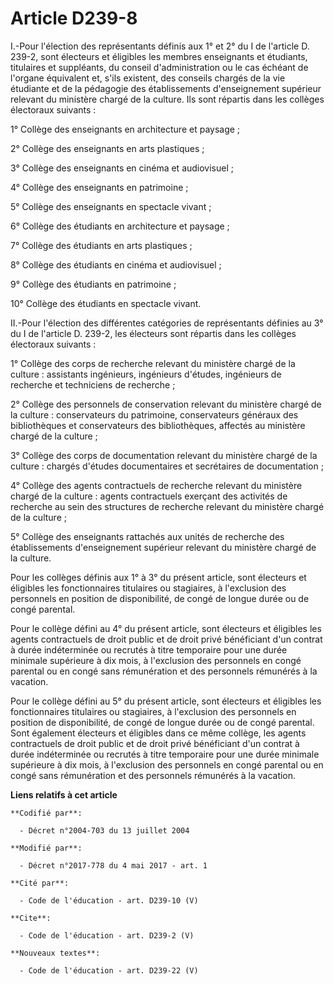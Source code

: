# Article D239-8

I.-Pour l'élection des représentants définis aux 1° et 2° du I de l'article D. 239-2, sont électeurs et éligibles les membres
enseignants et étudiants, titulaires et suppléants, du conseil d'administration ou le cas échéant de l'organe équivalent et,
s'ils existent, des conseils chargés de la vie étudiante et de la pédagogie des établissements d'enseignement supérieur
relevant du ministère chargé de la culture. Ils sont répartis dans les collèges électoraux suivants : 

1° Collège des enseignants en architecture et paysage ; 

2° Collège des enseignants en arts plastiques ; 

3° Collège des enseignants en cinéma et audiovisuel ; 

4° Collège des enseignants en patrimoine ; 

5° Collège des enseignants en spectacle vivant ; 

6° Collège des étudiants en architecture et paysage ; 

7° Collège des étudiants en arts plastiques ; 

8° Collège des étudiants en cinéma et audiovisuel ; 

9° Collège des étudiants en patrimoine ; 

10° Collège des étudiants en spectacle vivant. 

II.-Pour l'élection des différentes catégories de représentants définies au 3° du I de l'article D. 239-2, les électeurs sont
répartis dans les collèges électoraux suivants : 

1° Collège des corps de recherche relevant du ministère chargé de la culture : assistants ingénieurs, ingénieurs d'études,
ingénieurs de recherche et techniciens de recherche ; 

2° Collège des personnels de conservation relevant du ministère chargé de la culture : conservateurs du patrimoine,
conservateurs généraux des bibliothèques et conservateurs des bibliothèques, affectés au ministère chargé de la culture ; 

3° Collège des corps de documentation relevant du ministère chargé de la culture : chargés d'études documentaires et
secrétaires de documentation ; 

4° Collège des agents contractuels de recherche relevant du ministère chargé de la culture : agents contractuels exerçant des
activités de recherche au sein des structures de recherche relevant du ministère chargé de la culture ; 

5° Collège des enseignants rattachés aux unités de recherche des établissements d'enseignement supérieur relevant du
ministère chargé de la culture. 

Pour les collèges définis aux 1° à 3° du présent article, sont électeurs et éligibles les fonctionnaires titulaires ou
stagiaires, à l'exclusion des personnels en position de disponibilité, de congé de longue durée ou de congé parental. 

Pour le collège défini au 4° du présent article, sont électeurs et éligibles les agents contractuels de droit public et de
droit privé bénéficiant d'un contrat à durée indéterminée ou recrutés à titre temporaire pour une durée minimale supérieure à
dix mois, à l'exclusion des personnels en congé parental ou en congé sans rémunération et des personnels rémunérés à la
vacation. 

Pour le collège défini au 5° du présent article, sont électeurs et éligibles les fonctionnaires titulaires ou stagiaires, à
l'exclusion des personnels en position de disponibilité, de congé de longue durée ou de congé parental. Sont également
électeurs et éligibles dans ce même collège, les agents contractuels de droit public et de droit privé bénéficiant d'un
contrat à durée indéterminée ou recrutés à titre temporaire pour une durée minimale supérieure à dix mois, à l'exclusion des
personnels en congé parental ou en congé sans rémunération et des personnels rémunérés à la vacation.

**Liens relatifs à cet article**

	**Codifié par**:

	  - Décret n°2004-703 du 13 juillet 2004

	**Modifié par**:

	  - Décret n°2017-778 du 4 mai 2017 - art. 1

	**Cité par**:

	  - Code de l'éducation - art. D239-10 (V)

	**Cite**:

	  - Code de l'éducation - art. D239-2 (V)

	**Nouveaux textes**:

	  - Code de l'éducation - art. D239-22 (V)
